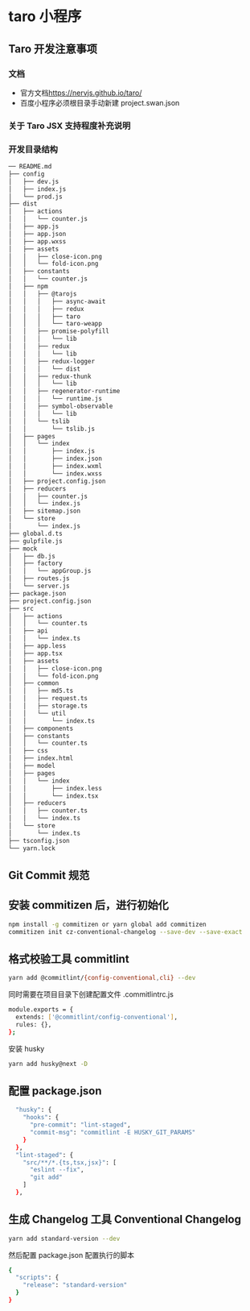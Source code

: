 # taro 小程序

## Taro 开发注意事项

### 文档

- 官方文档<https://nervjs.github.io/taro/>
- 百度小程序必须根目录手动新建 project.swan.json

### 关于 Taro JSX 支持程度补充说明

### 开发目录结构

```bash
── README.md
├── config
│   ├── dev.js
│   ├── index.js
│   └── prod.js
├── dist
│   ├── actions
│   │   └── counter.js
│   ├── app.js
│   ├── app.json
│   ├── app.wxss
│   ├── assets
│   │   ├── close-icon.png
│   │   └── fold-icon.png
│   ├── constants
│   │   └── counter.js
│   ├── npm
│   │   ├── @tarojs
│   │   │   ├── async-await
│   │   │   ├── redux
│   │   │   ├── taro
│   │   │   └── taro-weapp
│   │   ├── promise-polyfill
│   │   │   └── lib
│   │   ├── redux
│   │   │   └── lib
│   │   ├── redux-logger
│   │   │   └── dist
│   │   ├── redux-thunk
│   │   │   └── lib
│   │   ├── regenerator-runtime
│   │   │   └── runtime.js
│   │   ├── symbol-observable
│   │   │   └── lib
│   │   └── tslib
│   │       └── tslib.js
│   ├── pages
│   │   └── index
│   │       ├── index.js
│   │       ├── index.json
│   │       ├── index.wxml
│   │       └── index.wxss
│   ├── project.config.json
│   ├── reducers
│   │   ├── counter.js
│   │   └── index.js
│   ├── sitemap.json
│   └── store
│       └── index.js
├── global.d.ts
├── gulpfile.js
├── mock
│   ├── db.js
│   ├── factory
│   │   └── appGroup.js
│   ├── routes.js
│   └── server.js
├── package.json
├── project.config.json
├── src
│   ├── actions
│   │   └── counter.ts
│   ├── api
│   │   └── index.ts
│   ├── app.less
│   ├── app.tsx
│   ├── assets
│   │   ├── close-icon.png
│   │   └── fold-icon.png
│   ├── common
│   │   ├── md5.ts
│   │   ├── request.ts
│   │   ├── storage.ts
│   │   └── util
│   │       └── index.ts
│   ├── components
│   ├── constants
│   │   └── counter.ts
│   ├── css
│   ├── index.html
│   ├── model
│   ├── pages
│   │   └── index
│   │       ├── index.less
│   │       └── index.tsx
│   ├── reducers
│   │   ├── counter.ts
│   │   └── index.ts
│   └── store
│       └── index.ts
├── tsconfig.json
└── yarn.lock
```

## Git Commit 规范

## 安装 commitizen 后，进行初始化

```bash
npm install -g commitizen or yarn global add commitizen
commitizen init cz-conventional-changelog --save-dev --save-exact
```

## 格式校验工具 commitlint

```bash
yarn add @commitlint/{config-conventional,cli} --dev
```

同时需要在项目目录下创建配置文件 .commitlintrc.js

```bash
module.exports = {
  extends: ['@commitlint/config-conventional'],
  rules: {},
};

```

安装 husky

```bash
yarn add husky@next -D
```

## 配置 package.json

```bash
  "husky": {
    "hooks": {
      "pre-commit": "lint-staged",
      "commit-msg": "commitlint -E HUSKY_GIT_PARAMS"
    }
  },
  "lint-staged": {
    "src/**/*.{ts,tsx,jsx}": [
      "eslint --fix",
      "git add"
    ]
  },
```

## 生成 Changelog 工具 Conventional Changelog

```bash
yarn add standard-version --dev
```

然后配置 package.json 配置执行的脚本

```bash
{
  "scripts": {
    "release": "standard-version"
  }
}
```
